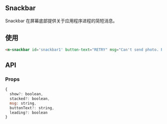 ## Snackbar 

Snackbar 在屏幕底部提供关于应用程序进程的简短消息。

## 使用

```html
<m-snackbar id='snackbar1' button-text="RETRY" msg="Can't send photo. Retry in 5 seconds."></m-snackbar>
```

## API

### Props

```jsx
{
  show?: boolean,
  stacked?: boolean,
  msg: string,
  buttonText?: string,
  leading?: boolean
}
```